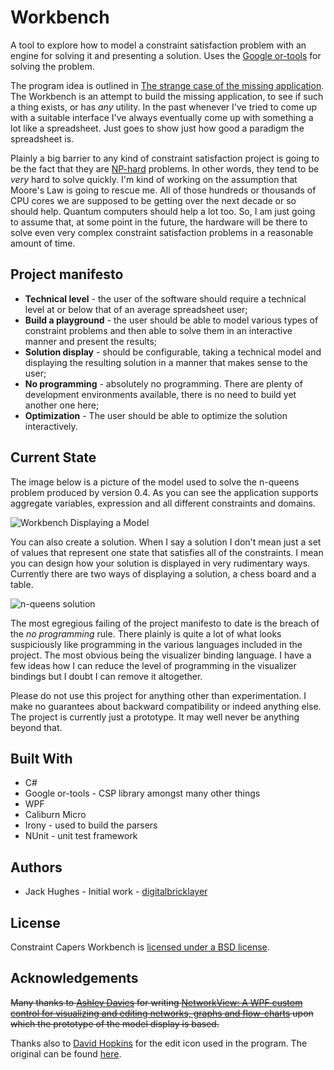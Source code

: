 # Workbench
A tool to explore how to model a constraint satisfaction problem with an engine for solving it and presenting a solution. Uses the [Google or-tools](https://developers.google.com/optimization/) for solving the problem.

The program idea is outlined in [The strange case of the missing application](http://techteapot.com/strange-case-of-the-missing-application/). The Workbench is an attempt to build the missing application, to see if such a thing exists, or has *any* utility. In the past whenever I've tried to come up with a suitable interface I've always eventually come up with something a lot like a spreadsheet. Just goes to show just how good a paradigm the spreadsheet is.

Plainly a big barrier to any kind of constraint satisfaction project is going to be the fact that they are [NP-hard](http://en.wikipedia.org/wiki/NP-hard) problems. In other words, they tend to be *very* hard to solve quickly. I'm kind of working on the assumption that Moore's Law is going to rescue me. All of those hundreds or thousands of CPU cores we are supposed to be getting over the next decade or so should help. Quantum computers should help a lot too. So, I am just going to assume that, at some point in the future, the hardware will be there to solve even very complex constraint satisfaction problems in a reasonable amount of time.

## Project manifesto
* **Technical level** - the user of the software should require a technical level at or below that of an average spreadsheet user;
* **Build a playground** - the user should be able to model various types of constraint problems and then able to solve them in an interactive manner and present the results;
* **Solution display** - should be configurable, taking a technical model and displaying the resulting solution in a manner that makes sense to the user;
* **No programming** - absolutely no programming. There are plenty of development environments available, there is no need to build yet another one here;
* **Optimization** - The user should be able to optimize the solution interactively.

## Current State

The image below is a picture of the model used to solve the n-queens problem produced by version 0.4. As you can see the application supports aggregate variables, expression and all different constraints and domains.

![Workbench Displaying a Model](https://digitalbricklayer.github.io/assets/workbench-model-nqueens.png)

You can also create a solution. When I say a solution I don't mean just a set of values that represent one state that satisfies all of the constraints. I mean you can design how your solution is displayed in very rudimentary ways. Currently there are two ways of displaying a solution, a chess board and a table.

![n-queens solution](https://digitalbricklayer.github.io/assets/workbench-solution-nqueens.png)

The most egregious failing of the project manifesto to date is the breach of the *no programming* rule. There plainly is quite a lot of what looks suspiciously like programming in the various languages included in the project. The most obvious being the visualizer binding language. I have a few ideas how I can reduce the level of programming in the visualizer bindings but I doubt I can remove it altogether.

Please do not use this project for anything other than experimentation. I make no guarantees about backward compatibility or indeed anything else. The project is currently just a prototype. It may well never be anything beyond that.

## Built With

+ C#
+ Google or-tools - CSP library amongst many other things
+ WPF
+ Caliburn Micro
+ Irony - used to build the parsers
+ NUnit - unit test framework

## Authors

+ Jack Hughes - Initial work - [digitalbricklayer](https://github.com/digitalbricklayer)

## License
Constraint Capers Workbench is [licensed under a BSD license](LICENSE.md).

## Acknowledgements

~~Many thanks to [Ashley Davies](http://www.codecapers.com.au) for writing [NetworkView: A WPF custom control for visualizing and editing networks, graphs and flow-charts](http://www.codeproject.com/Articles/182683/NetworkView-A-WPF-custom-control-for-visualizing-a) upon which the prototype of the model display is based.~~

Thanks also to [David Hopkins](http://semlabs.co.uk/) for the edit icon used in the program. The original can be found [here](http://findicons.com/icon/180721/pencil_small?id=378530).
